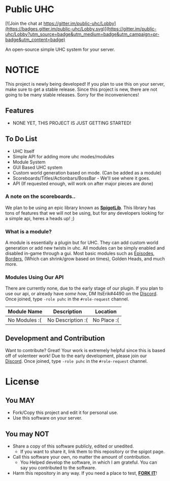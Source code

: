 # Public UHC

[![Join the chat at https://gitter.im/public-uhc/Lobby](https://badges.gitter.im/public-uhc/Lobby.svg)](https://gitter.im/public-uhc/Lobby?utm_source=badge&utm_medium=badge&utm_campaign=pr-badge&utm_content=badge)

An open-source simple UHC system for your server.

# NOTICE
This project is newly being developed! If you plan to use this on your server, make sure to get a stable release.
Since this project is new, there are not going to be many stable releases. Sorry for the inconveniences!

## Features

  - NONE YET, THIS PROJECT IS JUST GETTING STARTED!

## To Do List

  - UHC Itself
  - Simple API for adding more uhc modes/modules
  - Module System
  - GUI Based UHC system
  - Custom world generation based on mode. (Can be added as a module)
  - Scoreboards/Titles/Actionbars/BossBar - We'll see where it goes.
  - API (If requested enough, will work on after major pieces are done)

### A note on the scoreboards..
We plan to be using an epic library known as [**SpigotLib**](https://www.spigotmc.org/resources/spigotlib.5925/).
This library has tons of features that we will not be using, but for any developers looking for a simple api, heres a heads up! ;)

### What is a module?
A module is essentially a plugin but for UHC. They can add custom world generation or add new twists in uhc.
All modules can be simply enabled and disabled in-game through a gui.
Most basic modules such as [Episodes](https://www.youtube.com/watch?v=22QkCePpiSQ), [Borders](https://www.youtube.com/watch?v=22QkCePpiSQ), (Which can shrink/grow based on times), Golden Heads, and much more.

### Modules Using Our API

There are currently none, due to the early stage of our plugin.
If you plan to use our api, or already have *some how*, DM ItsErik#4490 on the [Discord][discord]. Once joined, type `-role puhc` in the `#role-request` channel.

| Module Name | Description | Location |
| ------ | ------ | ------ |
| No Modules :( | No Description :( | No Place :( |

## Development and Contribution

Want to contribute? Great! Your work is extremely helpful since this is based off of volenteer work!
Due to the early development, please join our [Discord][discord]. Once joined, type `-role puhc` in the `#role-request` channel.

# License
## You MAY
  - Fork/Copy this project and edit it for personal use.
  - Use this software on your server.

## You may NOT
  - Share a copy of this software publicly, edited or unedited.
    - If you want to share it, link them to this repository or the spigot page.
  - Call this software your own, no matter the amount of contribution.
    - You Helped develop the software, in which I am grateful. You can say you contributed to the software.
  - Harm this repository in any way. If you need a place to test, [**FORK IT**](https://github.com/ItsErikMC/public-uhc/fork)!


[discord]: <https://discord.gg/heDe8NY>

